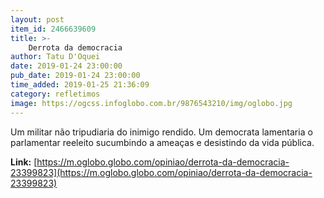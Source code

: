 ```yaml
---
layout: post
item_id: 2466639609
title: >-
    Derrota da democracia
author: Tatu D'Oquei
date: 2019-01-24 23:00:00
pub_date: 2019-01-24 23:00:00
time_added: 2019-01-25 21:36:09
category: refletimos
image: https://ogcss.infoglobo.com.br/9876543210/img/oglobo.jpg
---
```


Um militar não tripudiaria do inimigo rendido. Um democrata lamentaria o parlamentar reeleito sucumbindo a ameaças e desistindo da vida pública.

**Link:** [https://m.oglobo.globo.com/opiniao/derrota-da-democracia-23399823](https://m.oglobo.globo.com/opiniao/derrota-da-democracia-23399823)

